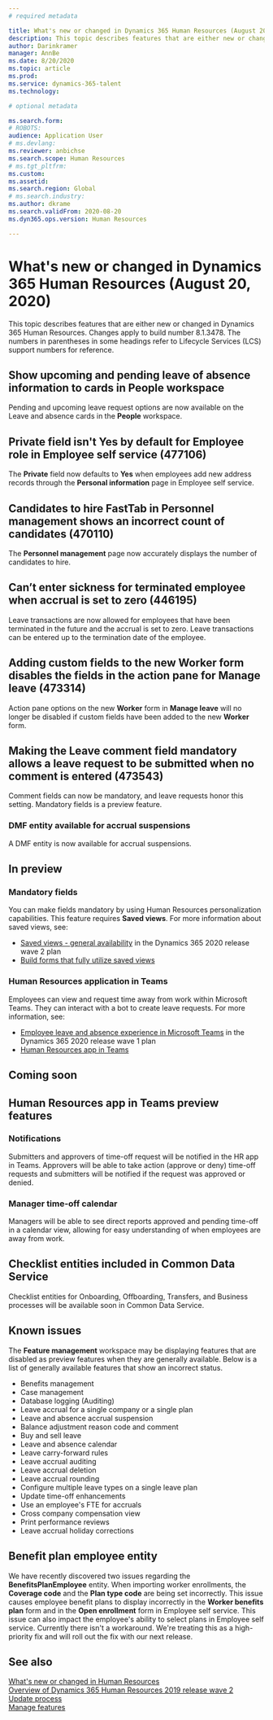 ```yaml
---
# required metadata

title: What's new or changed in Dynamics 365 Human Resources (August 20, 2020)
description: This topic describes features that are either new or changed in Microsoft Dynamics 365 Human Resources for August 20, 2020.
author: Darinkramer
manager: AnnBe
ms.date: 8/20/2020
ms.topic: article
ms.prod: 
ms.service: dynamics-365-talent
ms.technology: 

# optional metadata

ms.search.form: 
# ROBOTS: 
audience: Application User
# ms.devlang: 
ms.reviewer: anbichse
ms.search.scope: Human Resources
# ms.tgt_pltfrm: 
ms.custom: 
ms.assetid: 
ms.search.region: Global
# ms.search.industry: 
ms.author: dkrame
ms.search.validFrom: 2020-08-20
ms.dyn365.ops.version: Human Resources

---
```


# What's new or changed in Dynamics 365 Human Resources (August 20, 2020)

This topic describes features that are either new or changed in Dynamics 365 Human Resources. Changes apply to build number 8.1.3478. The numbers in parentheses in some headings refer to Lifecycle Services (LCS) support numbers for reference.

## Show upcoming and pending leave of absence information to cards in People workspace

Pending and upcoming leave request options are now available on the Leave and absence cards in the **People** workspace.

## Private field isn't Yes by default for Employee role in Employee self service (477106)

The **Private** field now defaults to **Yes** when employees add new address records through the **Personal information** page in Employee self service. 

## Candidates to hire FastTab in Personnel management shows an incorrect count of candidates (470110)

The **Personnel management** page now accurately displays the number of candidates to hire. 

## Can’t enter sickness for terminated employee when accrual is set to zero (446195)

Leave transactions are now allowed for employees that have been terminated in the future and the accrual is set to zero. Leave transactions can be entered up to the termination date of the employee. 

## Adding custom fields to the new Worker form disables the fields in the action pane for Manage leave (473314)

Action pane options on the new **Worker** form in **Manage leave** will no longer be disabled if custom fields have been added to the new **Worker** form.

## Making the Leave comment field mandatory allows a leave request to be submitted when no comment is entered (473543)

Comment fields can now be mandatory, and leave requests honor this setting. Mandatory fields is a preview feature.

### DMF entity available for accrual suspensions

A DMF entity is now available for accrual suspensions.

## In preview

### Mandatory fields

You can make fields mandatory by using Human Resources personalization capabilities. This feature requires **Saved views**. For more information about saved views, see:

- [Saved views - general availability](https://docs.microsoft.com/dynamics365-release-plan/2020wave2/finance-operations/finance-operations-crossapp-capabilities/saved-views--general-availability) in the Dynamics 365 2020 release wave 2 plan
- [Build forms that fully utilize saved views](https://docs.microsoft.com/dynamics365/fin-ops-core/dev-itpro/user-interface/understanding-saved-views)

### Human Resources application in Teams

Employees can view and request time away from work within Microsoft Teams. They can interact with a bot to create leave requests. For more information, see:

- [Employee leave and absence experience in Microsoft Teams](https://docs.microsoft.com/dynamics365-release-plan/2020wave1/dynamics365-human-resources/employee-leave-absence-experience-teams) in the Dynamics 365 2020 release wave 1 plan
- [Human Resources app in Teams](https://go.microsoft.com/fwlink/?linkid=2127841)

## Coming soon

## Human Resources app in Teams preview features
 
### Notifications
Submitters and approvers of time-off request will be notified in the HR app in Teams. Approvers will be able to take action (approve or deny) time-off requests and submitters will be notified if the request was approved or denied.
 
### Manager time-off calendar
Managers will be able to see direct reports approved and pending time-off in a calendar view, allowing for easy understanding of when employees are away from work.

## Checklist entities included in Common Data Service

Checklist entities for Onboarding, Offboarding, Transfers, and Business processes will be available soon in Common Data Service.

## Known issues

The **Feature management** workspace may be displaying features that are disabled as preview features when they are generally available. Below is a list of generally available features that show an incorrect status. 

- Benefits management
- Case management
- Database logging (Auditing)
- Leave accrual for a single company or a single plan
- Leave and absence accrual suspension
- Balance adjustment reason code and comment
- Buy and sell leave
- Leave and absence calendar
- Leave carry-forward rules
- Leave accrual auditing
- Leave accrual deletion
- Leave accrual rounding
- Configure multiple leave types on a single leave plan
- Update time-off enhancements
- Use an employee's FTE for accruals
- Cross company compensation view
- Print performance reviews
- Leave accrual holiday corrections

## Benefit plan employee entity 

We have recently discovered two issues regarding the **BenefitsPlanEmployee** entity. When importing worker enrollments, the **Coverage code** and the **Plan type code** are being set incorrectly. This issue causes employee benefit plans to display incorrectly in the **Worker benefits plan** form and in the **Open enrollment** form in Employee self service. This issue can also impact the employee's ability to select plans in Employee self service. Currently there isn't a workaround. We're treating this as a high-priority fix and will roll out the fix with our next release.

## See also

[What's new or changed in Human Resources](hr-admin-whats-new.md)</br>
[Overview of Dynamics 365 Human Resources 2019 release wave 2](https://docs.microsoft.com/dynamics365-release-plan/2019wave2/dynamics365-human-resources/)</br>
[Update process](hr-admin-setup-update-process.md)</br>
[Manage features](hr-admin-manage-features.md)
